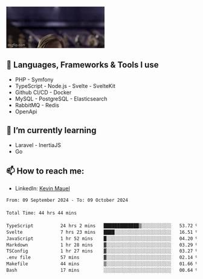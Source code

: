![Hello there!](banner.gif)

## 🤖 Languages, Frameworks & Tools I use
- PHP - Symfony
- TypeScript - Node.js - Svelte - SvelteKit
- Github CI/CD - Docker
- MySQL - PostgreSQL - Elasticsearch
- RabbitMQ - Redis
- OpenApi 

## 🌱 I’m currently learning
- Laravel - InertiaJS
- Go

## 📫 How to reach me:
- LinkedIn: [Kevin Mauel](https://www.linkedin.com/in/kevin-mauel/)

<!--START_SECTION:waka-->

```txt
From: 09 September 2024 - To: 09 October 2024

Total Time: 44 hrs 44 mins

TypeScript          24 hrs 2 mins   █████████████▒░░░░░░░░░░░   53.72 %
Svelte              7 hrs 23 mins   ████░░░░░░░░░░░░░░░░░░░░░   16.51 %
JavaScript          1 hr 52 mins    █░░░░░░░░░░░░░░░░░░░░░░░░   04.20 %
Markdown            1 hr 28 mins    ▓░░░░░░░░░░░░░░░░░░░░░░░░   03.29 %
TSConfig            1 hr 27 mins    ▓░░░░░░░░░░░░░░░░░░░░░░░░   03.27 %
.env file           57 mins         ▓░░░░░░░░░░░░░░░░░░░░░░░░   02.14 %
Makefile            44 mins         ▒░░░░░░░░░░░░░░░░░░░░░░░░   01.66 %
Bash                17 mins         ░░░░░░░░░░░░░░░░░░░░░░░░░   00.64 %
```

<!--END_SECTION:waka-->
